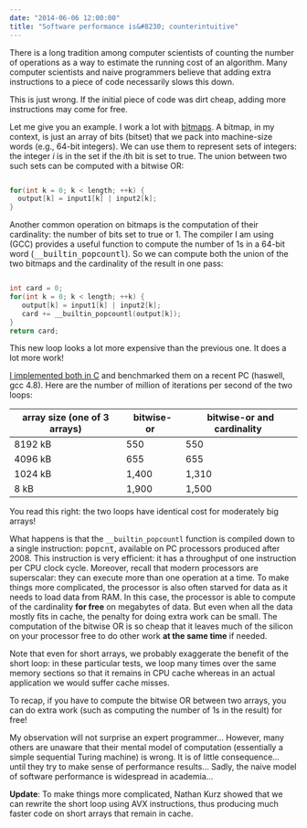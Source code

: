 ```yaml
---
date: "2014-06-06 12:00:00"
title: "Software performance is&#8230; counterintuitive"
---
```




There is a long tradition among computer scientists of counting the number of operations as a way to estimate the running cost of an algorithm. Many computer scientists and naive programmers believe that adding extra instructions to a piece of code necessarily slows this down.

This is just wrong. If the initial piece of code was dirt cheap, adding more instructions may come for free.

Let me give you an example. I work a lot with [bitmaps](https://en.wikipedia.org/wiki/Bitmap_index). A bitmap, in my context, is just an array of bits (bitset) that we pack into machine-size words (e.g., 64-bit integers). We can use them to represent sets of integers: the integer _i_ is in the set if the <em>i</em>th bit is set to true. The union between two such sets can be computed with a bitwise OR:
```C

for(int k = 0; k < length; ++k) {
  output[k] = input1[k] | input2[k];
}
```


Another common operation on bitmaps is the computation of their cardinality: the number of bits set to true or 1. The compiler I am using (GCC) provides a useful function to compute the number of 1s in a 64-bit word (<tt>__builtin_popcountl</tt>). So we can compute both the union of the two bitmaps and the cardinality of the result in one pass:
```C

int card = 0;
for(int k = 0; k < length; ++k) {
   output[k] = input1[k] | input2[k];
   card += __builtin_popcountl(output[k]);
}
return card;
```


This new loop looks a lot more expensive than the previous one. It does a lot more work!

[I implemented both in C](https://github.com/lemire/Code-used-on-Daniel-Lemire-s-blog/blob/master/2014/06/06/card.c) and benchmarked them on a recent PC (haswell, gcc 4.8). Here are the number of million of iterations per second of the two loops:

array size (one of 3 arrays) |&nbsp;bitwise-or&nbsp;   |&nbsp;bitwise-or and cardinality&nbsp; |
-------------------------|-------------------------|-------------------------|
8192 kB                  |550                      |550                      |
4096 kB                  |655                      |655                      |
1024 kB                  |1,400                    |1,310                    |
8 kB                     |1,900                    |1,500                    |


You read this right: the two loops have identical cost for moderately big arrays! 

What happens is that the `__builtin_popcountl` function is compiled down to a single instruction: <tt>popcnt</tt>, available on PC processors produced after 2008. This instruction is very efficient: it has a throughput of one instruction per CPU clock cycle. Moreover, recall that modern processors are superscalar: they can execute more than one operation at a time. To make things more complicated, the processor is also often starved for data as it needs to load data from RAM. In this case, the processor is able to compute of the cardinality __for free__ on megabytes of data. But even when all the data mostly fits in cache, the penalty for doing extra work can be small. The computation of the bitwise OR is so cheap that it leaves much of the silicon on your processor free to do other work __at the same time__ if needed.

Note that even for short arrays, we probably exaggerate the benefit of the short loop: in these particular tests, we loop many times over the same memory sections so that it remains in CPU cache whereas in an actual application we would suffer cache misses.

To recap, if you have to compute the bitwise OR between two arrays, you can do extra work (such as computing the number of 1s in the result) for free!

My observation will not surprise an expert programmer&hellip; However, many others are unaware that their mental model of computation (essentially a simple sequential Turing machine) is wrong. It is of little consequence&hellip; until they try to make sense of performance results&hellip; Sadly, the naive model of software performance is widespread in academia&hellip;

__Update__: To make things more complicated, Nathan Kurz showed that we can rewrite the short loop using AVX instructions, thus producing much faster code on short arrays that remain in cache.

